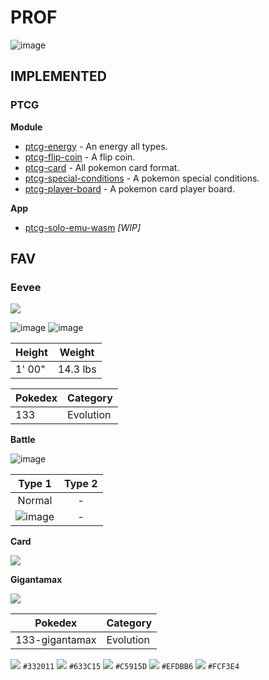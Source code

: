 # PROF

![image](https://user-images.githubusercontent.com/77476144/115138264-fd7e8380-a065-11eb-9e99-d8fa034cb572.png)

## IMPLEMENTED

### PTCG

**Module**

- [ptcg-energy](https://github.com/evdwarf/ptcg-energy) - An energy all types.
- [ptcg-flip-coin](https://github.com/evdwarf/ptcg-flip-coin) - A flip coin.
- [ptcg-card](https://github.com/evdwarf/ptcg-card) - All pokemon card format.
- [ptcg-special-conditions](https://github.com/evdwarf/ptcg-special-conditions) - A pokemon special conditions.
- [ptcg-player-board](https://github.com/evdwarf/ptcg-player-board) - A pokemon card player board.

**App**

- [ptcg-solo-emu-wasm](https://github.com/evdwarf/ptcg-solo-emu-wasm) *[WIP]*

## FAV

### Eevee

![](https://img.pokemondb.net/sprites/home/normal/eevee-f.png)

![image](https://user-images.githubusercontent.com/77476144/113011742-0d1c5200-91b5-11eb-80f1-c159e1e17600.png)
![image](https://user-images.githubusercontent.com/77476144/113011799-1c9b9b00-91b5-11eb-8123-14d805f48c32.png)

| Height | Weight |
| --- | --- |
| 1' 00" | 14.3 lbs |

| Pokedex | Category | 
| --- | --- |
| 133 | Evolution |

**Battle**

![image](https://user-images.githubusercontent.com/77476144/113017616-997d4380-91ba-11eb-89d5-871c0a552f9e.png)

| Type 1 | Type 2 |
| :---: | :---: |
| Normal | - |
| ![image](https://user-images.githubusercontent.com/77476144/113014396-81f08b80-91b7-11eb-93b4-840b954b5248.png) | - |

**Card**

[![](https://user-images.githubusercontent.com/77476144/113015957-fb3cae00-91b8-11eb-95fa-949eb7725a42.png)](https://www.pokemon.com/us/pokemon-tcg/pokemon-cards/?cardName=Eevee&cardText=&evolvesFrom=&simpleSubmit=&format=unlimited&hitPointsMin=0&hitPointsMax=340&retreatCostMin=0&retreatCostMax=5&totalAttackCostMin=0&totalAttackCostMax=5&particularArtist=)

**Gigantamax**

![](https://img.pokemondb.net/sprites/home/normal/eevee-gigantamax.png)

| Pokedex | Category | 
| --- | --- |
| 133-gigantamax | Evolution |

![](https://via.placeholder.com/16/332011/FFFFFF/?text=%20) `#332011`
![](https://via.placeholder.com/16/633C15/FFFFFF/?text=%20) `#633C15`
![](https://via.placeholder.com/16/C5915D/FFFFFF/?text=%20) `#C5915D`
![](https://via.placeholder.com/16/EFDBB6/FFFFFF/?text=%20) `#EFDBB6`
![](https://via.placeholder.com/16/FCF3E4/FFFFFF/?text=%20) `#FCF3E4`
